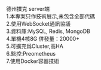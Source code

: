 德州撲克 server端<BR>
1.本專案只作技術展示,未包含全部代碼<BR>
2.使用WebSocket通訊協議<BR>
3.資料庫:MySQL, Redis, MongoDB<BR>
4.單機4核8G 併發量：20000+<BR>
5.可擴充爲Cluster,高HA<BR>
6.監控:Preometheus<BR>
7.使用Docker容器技術<BR>